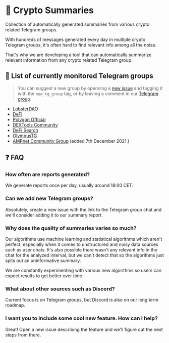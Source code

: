 # 📜 Crypto Summaries

Collection of automatically generated summaries from various crypto related Telegram groups.

With hundreds of messages generated every day in multiple crypto Telegram groups, it's often hard to find relevant info among all the noise.

That's why we are developing a tool that can automatically summarize relevant information from any crypto related Telegram group.

## 📒 List of currently monitored Telegram groups

> You can suggest a new group by openning a [new issue](https://github.com/bfreskura/crypto-reports/issues) and tagging it with the `new_tg_group` tag, or by leaving a comment in our [Telegram group](https://t.me/crypto_summaries).

- [LobsterDAO](https://t.me/lobsters_chat)
- [DeFi](https://t.me/de_fi)
- [Polygon Official](https://t.me/polygonofficial)
- [DEXTools Community](https://t.me/DEXToolsCommunity)
- [DeFi Search](https://t.me/defisearchpublic)
- [OlympusTG](https://t.me/OlympusTG)
- [AMPnet Community Group](https://t.me/ampnetapxchat) (added 7th December 2021.)

## ❓ FAQ

### How often are reports generated?

We generate reports once per day, usually around 18:00 CET.

### Can we add new Telegram groups?

Absolutely, create a new issue with the link to the Telegram group chat and we'll consider adding it to our summary report.

### Why does the quality of summaries varies so much?

Our algorithms use machine learning and statistical algorithms which aren't perfect, especially when it comes to unstructured and noisy data sources such as user chats.
It's also possible there wasn't any relevant info in the chat for the analyzed interval, but we can't detect that so the algorithms just spits out an uninformative summary.

We are constantly experimenting with various new algorithms so users can expect results to get better over time.

### What about other sources such as Discord?

Current focus is on Telegram groups, but Discord is also on our long term roadmap.

### I want you to include some cool new feature. How can I help?

Great! Open a new issue describing the feature and we'll figure out the next steps from there.
